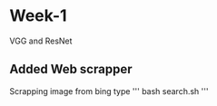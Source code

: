 # Week-1
VGG and ResNet

## Added Web scrapper
Scrapping image from bing
type
'''
bash search.sh
'''
